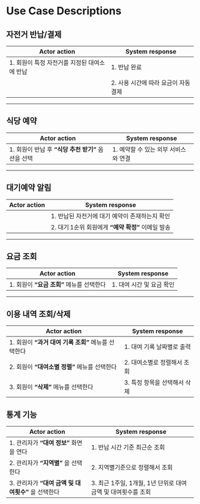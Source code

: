 # Use Case Descriptions

## 자전거 반납/결제

| Actor action                                     | System response                                             |
| ------------------------------------------------ | ----------------------------------------------------------- |
| 1. 회원이 특정 자전거를 지정된 대여소에 반납 | 1. 반납 완료 |
|              | 2. 사용 시간에 따라 요금이 자동 결제 |


---

## 식당 예약

| Actor action                                     | System response                                             |
| ------------------------------------------------ | ----------------------------------------------------------- |
| 1. 회원이 반납 후 **“식당 추천 받기”** 옵션을 선택 | 1. 예약할 수 있는 외부 서비스와 연결 |

---

## 대기예약 알림

| Actor action                                     | System response                                             |
| ------------------------------------------------ | ----------------------------------------------------------- |
|              | 1. 반납된 자전거에 대기 예약이 존재하는지 확인       |
|              | 2. 대기 1순위 회원에게 **“예약 확정”** 이메일 발송 |

---

## 요금 조회

| Actor action                                     | System response                                             |
| ------------------------------------------------ | ----------------------------------------------------------- |
| 1. 회원이 **“요금 조회”** 메뉴를 선택한다 | 1. 대여 시간 및 요금 확인 |

---

## 이용 내역 조회/삭제

| Actor action                                     | System response                                             |
| ------------------------------------------------ | ----------------------------------------------------------- |
| 1. 회원이 **“과거 대여 기록 조회”** 메뉴를 선택한다 | 1. 대여 기록 날짜별로 출력 |
| 2. 회원이 **“대여소별 정렬”** 메뉴를 선택한다 | 2. 대여소별로 정렬해서 조회 |
| 3. 회원이 **“삭제”** 메뉴를 선택한다  | 3. 특정 항목을 선택해서 삭제 |


## 통계 기능

| Actor action                                     | System response                                             |
| ------------------------------------------------ | ----------------------------------------------------------- |
| 1. 관리자가 **“대여 정보”** 화면을 연다                       | 1. 반납 시간 기준 최근순 조회                          |
| 2. 관리자가 **“지역별”** 을 선택한다               | 2. 지역별기준으로 정렬해서 조회                       |
| 3. 관리자가 **“대여 금액 및 대여횟수”** 을 선택한다  | 3. 최근 1주일, 1개월, 1년 단위로 대여 금액 및 대여횟수를 조회 |

